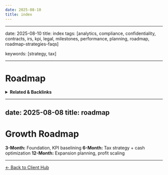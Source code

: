 ```yaml
---
date: 2025-08-10
title: index
---
```

---
date: 2025-08-10
title: index
tags: [analytics, compliance, confidentiality, contracts, irs, kpi, legal, milestones, performance, planning, roadmap, roadmap-strategies-faqs]

keywords: [strategy, tax]

---
# Roadmap

<!-- RELATED:START -->

<details>
<summary><strong>Related & Backlinks</strong></summary>

- [[.]]

</details>

<!-- RELATED:END -->


---
date: 2025-08-08
title: roadmap
---
# Growth Roadmap

**3-Month:** Foundation, KPI baselining
**6-Month:** Tax strategy + cash optimization
**12-Month:** Expansion planning, profit scaling

---
[← Back to Client Hub](https://www.builtbyrays.com/Client-Vault/portal)

